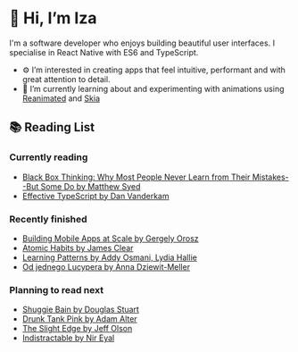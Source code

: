 # 👋 Hi, I’m Iza

I'm a software developer who enjoys building beautiful user interfaces. I specialise in React Native with ES6 and TypeScript.

- ⚙️ I’m interested in creating apps that feel intuitive, performant and with great attention to detail.
- 🌱 I’m currently learning about and experimenting with animations using [Reanimated](https://docs.swmansion.com/react-native-reanimated/) and [Skia](https://github.com/Shopify/react-native-skia)


## 📚 Reading List

### Currently reading

* [Black Box Thinking: Why Most People Never Learn from Their Mistakes--But Some Do by Matthew Syed](https://assets.literal.club/2/ckpsnmxv6121401rjm86qamzxk.jpg)
* [Effective TypeScript by Dan Vanderkam](https://assets.literal.club/cover/1/ckrp10nym931824178f5lnpr6ze.jpg)

### Recently finished

* [Building Mobile Apps at Scale by Gergely Orosz](https://assets.literal.club/2/cktj9ian6191682a57a277qh3fs.jpg)
* [Atomic Habits by James Clear](https://assets.literal.club/4/cketre3ej30699jm0ydhd11wrq.jpg)
* [Learning Patterns by Addy Osmani, Lydia Hallie](http://books.google.com/books/content?id=BnJLEAAAQBAJ&printsec=frontcover&img=1&zoom=1&source=gbs_api)
* [Od jednego Lucypera by Anna Dziewit-Meller](https://assets.literal.club/4/ckt1wj6lt283859557ao2xx2ua2.jpg)

### Planning to read next

* [Shuggie Bain by Douglas Stuart](https://assets.literal.club/4/ckmca27b422511kklhvlghgqf.jpg)
* [Drunk Tank Pink by Adam Alter](https://assets.literal.club/1/ckrukvxfo1136441esvrydrclkh.jpg)
* [The Slight Edge by Jeff Olson](https://assets.literal.club/4/ckruk88kg1086001esvrdutzmxe.jpg)
* [Indistractable by Nir Eyal](https://assets.literal.club/4/ckpipam7501003wlirhmcui8y.jpg)

